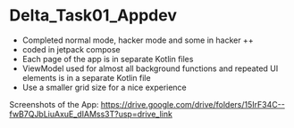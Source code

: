 # Delta_Task01_Appdev
* Completed normal mode, hacker mode and some in hacker ++
* coded in jetpack compose
* Each page of the app is in separate Kotlin files
* ViewModel used for almost all background functions and repeated UI elements is in a separate Kotlin file
* Use a smaller grid size for a nice experience

Screenshots of the App: https://drive.google.com/drive/folders/15IrF34C--fwB7QJbLiuAxuE_dIAMss3T?usp=drive_link
